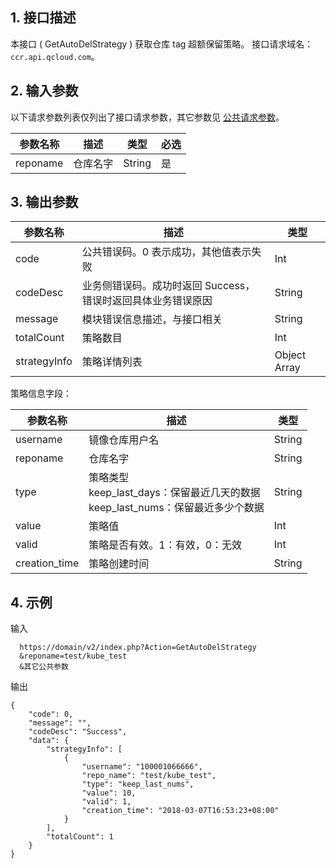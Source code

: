 ## 1. 接口描述
本接口 ( GetAutoDelStrategy ) 获取仓库 tag 超额保留策略。
接口请求域名：`ccr.api.qcloud.com`。

## 2. 输入参数
以下请求参数列表仅列出了接口请求参数，其它参数见 [公共请求参数](https://intl.cloud.tencent.com/document/api/457/9463)。

| 参数名称 | 描述 |类型 | 必选  |
|---------|---------|---------|---------|
| reponame   | 仓库名字 | String |是 |


## 3. 输出参数

| 参数名称 | 描述 |类型 |
|---------|---------|---------|
| code | 公共错误码。0 表示成功，其他值表示失败|Int |
| codeDesc | 业务侧错误码。成功时返回 Success，错误时返回具体业务错误原因|String |
| message |  模块错误信息描述，与接口相关|String |
| totalCount |  策略数目|Int |
| strategyInfo |  策略详情列表|Object Array|

策略信息字段：

| 参数名称 | 描述 |类型 |
|---------|---------|------|
| username   | 镜像仓库用户名 | String |
| reponame   | 仓库名字 | String |
| type   | 策略类型<br>keep\_last\_days：保留最近几天的数据<br>keep\_last\_nums：保留最近多少个数据 | String |
| value   | 策略值 | Int |
| valid   | 策略是否有效。1：有效，0：无效 | Int |
| creation_time   | 策略创建时间 | String |

## 4. 示例
输入

```
  https://domain/v2/index.php?Action=GetAutoDelStrategy
  &reponame=test/kube_test 
  &其它公共参数
```
输出

```
{
    "code": 0,
    "message": "", 
    "codeDesc": "Success",
    "data": {
        "strategyInfo": [
            {
                "username": "100001066666",
                "repo_name": "test/kube_test",
                "type": "keep_last_nums",
                "value": 10,
                "valid": 1,
                "creation_time": "2018-03-07T16:53:23+08:00"
            }
        ],
        "totalCount": 1
    }
}

```
